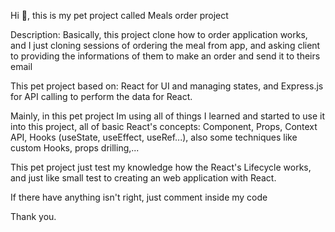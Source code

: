 Hi 👋, this is my pet project called Meals order project

Description:
Basically, this project clone how to order application works, and I just cloning sessions of ordering the meal from app, and asking client to providing the informations of them to make an order and send it to theirs email

This pet project based on: React for UI and managing states, and Express.js for API calling to perform the data for React.

Mainly, in this pet project Im using all of things I learned and started to use it into this project, all of basic React's concepts: Component, Props, Context API, Hooks (useState, useEffect, useRef...), also some techniques like custom Hooks, props drilling,...

This pet project just test my knowledge how the React's Lifecycle works, and just like small test to creating an web application with React.

If there have anything isn't right, just comment inside my code

Thank you.
